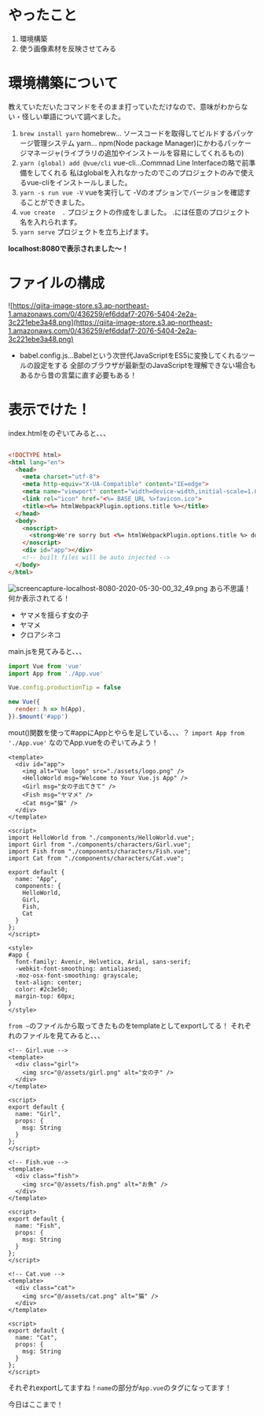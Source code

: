 # やったこと
1. 環境構築
2. 使う画像素材を反映させてみる

# 環境構築について
教えていただいたコマンドをそのまま打っていただけなので、意味がわからない・怪しい単語について調べました。 
1. `brew install yarn`
  homebrew… ソースコードを取得してビルドするパッケージ管理システム
  yarn… npm(Node package Manager)にかわるパッケージマネージャ(ライブラリの追加やインストールを容易にしてくれるもの)
2. `yarn (global) add @vue/cli`
  vue-cli…Commnad Line Interfaceの略で前準備をしてくれる
私はglobalを入れなかったのでこのプロジェクトのみで使えるvue-cliをインストールしました。
3. `yarn -s run vue -V`
  vueを実行して -Vのオプションでバージョンを確認することができました。
4. `vue create  .`
  プロジェクトの作成をしました。 .には任意のプロジェクト名を入れられます。
5. `yarn serve`
  プロジェクトを立ち上げます。

**localhost:8080で表示されました〜！**

# ファイルの構成
![https://qiita-image-store.s3.ap-northeast-1.amazonaws.com/0/436259/ef6ddaf7-2076-5404-2e2a-3c221ebe3a48.png](https://qiita-image-store.s3.ap-northeast-1.amazonaws.com/0/436259/ef6ddaf7-2076-5404-2e2a-3c221ebe3a48.png)

- babel.config.js…Babelという次世代JavaScriptをES5に変換してくれるツールの設定をする
全部のブラウザが最新型のJavaScriptを理解できない場合もあるから昔の言葉に直す必要もある！

# 表示でけた！
index.htmlをのぞいてみると、、、

```html

<!DOCTYPE html>
<html lang="en">
  <head>
    <meta charset="utf-8">
    <meta http-equiv="X-UA-Compatible" content="IE=edge">
    <meta name="viewport" content="width=device-width,initial-scale=1.0">
    <link rel="icon" href="<%= BASE_URL %>favicon.ico">
    <title><%= htmlWebpackPlugin.options.title %></title>
  </head>
  <body>
    <noscript>
      <strong>We're sorry but <%= htmlWebpackPlugin.options.title %> doesn't work properly without JavaScript enabled. Please enable it to continue.</strong>
    </noscript>
    <div id="app"></div>
    <!-- built files will be auto injected -->
  </body>
</html>
```
![screencapture-localhost-8080-2020-05-30-00_32_49.png](https://qiita-image-store.s3.ap-northeast-1.amazonaws.com/0/436259/b4a5b87e-19d6-0692-a8df-d1090ccceef1.png)
あら不思議！何か表示されてる！

- ヤマメを揺らす女の子
- ヤマメ
- クロアシネコ

main.jsを見てみると、、、

```js
import Vue from 'vue'
import App from './App.vue'

Vue.config.productionTip = false

new Vue({
  render: h => h(App),
}).$mount('#app')
```

mout()関数を使って#appにAppとやらを足している、、、？
`import App from './App.vue'` なのでApp.vueをのぞいてみよう！

```vue
<template>
  <div id="app">
    <img alt="Vue logo" src="./assets/logo.png" />
    <HelloWorld msg="Welcome to Your Vue.js App" />
    <Girl msg="女の子出てきて" />
    <Fish msg="ヤマメ" />
    <Cat msg="猫" />
  </div>
</template>

<script>
import HelloWorld from "./components/HelloWorld.vue";
import Girl from "./components/characters/Girl.vue";
import Fish from "./components/characters/Fish.vue";
import Cat from "./components/characters/Cat.vue";

export default {
  name: "App",
  components: {
    HelloWorld,
    Girl,
    Fish,
    Cat
  }
};
</script>

<style>
#app {
  font-family: Avenir, Helvetica, Arial, sans-serif;
  -webkit-font-smoothing: antialiased;
  -moz-osx-font-smoothing: grayscale;
  text-align: center;
  color: #2c3e50;
  margin-top: 60px;
}
</style>

```

`from ~`のファイルから取ってきたものをtemplateとしてexportしてる！
それぞれのファイルを見てみると、、、

```vue
<!-- Girl.vue -->
<template>
  <div class="girl">
    <img src="@/assets/girl.png" alt="女の子" />
  </div>
</template>

<script>
export default {
  name: "Girl",
  props: {
    msg: String
  }
};
</script>

```

```vue
<!-- Fish.vue -->
<template>
  <div class="fish">
    <img src="@/assets/fish.png" alt="お魚" />
  </div>
</template>

<script>
export default {
  name: "Fish",
  props: {
    msg: String
  }
};
</script>

```

```vue
<!-- Cat.vue -->
<template>
  <div class="cat">
    <img src="@/assets/cat.png" alt="猫" />
  </div>
</template>

<script>
export default {
  name: "Cat",
  props: {
    msg: String
  }
};
</script>

```

それぞれexportしてますね！`name`の部分が`App.vue`のタグになってます！

今日はここまで！